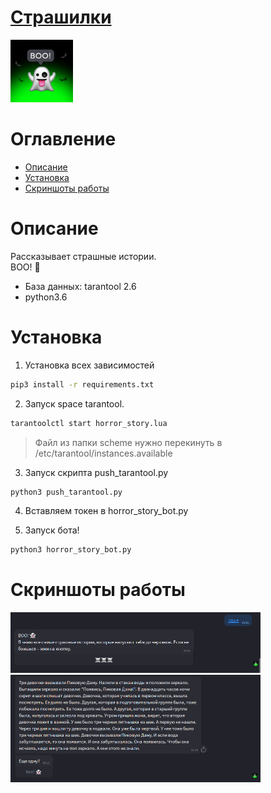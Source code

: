 
# [Страшилки](https://icq.im/boo_bot)

<a href="https://icq.im/boo_bot"><img src="https://github.com/ICQ-BOTS/horror_story_bot/blob/main/horror_story.png" width="100" height="100"></a>

# Оглавление 
 - [Описание](https://github.com/ICQ-BOTS/horror_story_bot#описание)
 - [Установка](https://github.com/ICQ-BOTS/horror_story_bot#установка)
 - [Скриншоты работы](https://github.com/ICQ-BOTS/horror_story_bot#скриншоты-работы)

# Описание
Рассказывает страшные истории. <br> BOO! 👻

- База данных: tarantool 2.6
- python3.6

# Установка

1. Установка всех зависимостей 
```bash
pip3 install -r requirements.txt
```

2. Запуск space tarantool.
```bash
tarantoolctl start horror_story.lua
```
> Файл из папки scheme нужно перекинуть в /etc/tarantool/instances.available

3. Запуск скрипта push_tarantool.py
```bash
python3 push_tarantool.py
```

4. Вставляем токен в horror_story_bot.py

5. Запуск бота!
```bash
python3 horror_story_bot.py
```

# Скриншоты работы
<img src="https://github.com/ICQ-BOTS/horror_story_bot/blob/main/img/1.png" width="400">
<img src="https://github.com/ICQ-BOTS/horror_story_bot/blob/main/img/2.png" width="400">